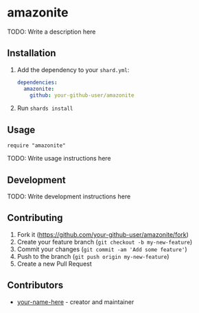 # amazonite

TODO: Write a description here

## Installation

1. Add the dependency to your `shard.yml`:

   ```yaml
   dependencies:
     amazonite:
       github: your-github-user/amazonite
   ```

2. Run `shards install`

## Usage

```crystal
require "amazonite"
```

TODO: Write usage instructions here

## Development

TODO: Write development instructions here

## Contributing

1. Fork it (<https://github.com/your-github-user/amazonite/fork>)
2. Create your feature branch (`git checkout -b my-new-feature`)
3. Commit your changes (`git commit -am 'Add some feature'`)
4. Push to the branch (`git push origin my-new-feature`)
5. Create a new Pull Request

## Contributors

- [your-name-here](https://github.com/your-github-user) - creator and maintainer
